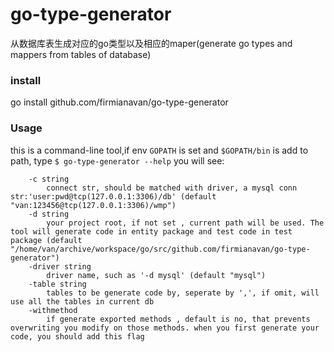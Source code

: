 # go-type-generator
从数据库表生成对应的go类型以及相应的maper(generate go types and mappers from tables of database)

### install
go install github.com/firmianavan/go-type-generator

### Usage
this is a command-line tool,if env `GOPATH` is set and `$GOPATH/bin` is add to path, type `$ go-type-generator --help` you will see:
```
    -c string
        connect str, should be matched with driver, a mysql conn str:'user:pwd@tcp(127.0.0.1:3306)/db' (default "van:123456@tcp(127.0.0.1:3306)/wmp")
    -d string
        your project root, if not set , current path will be used. The tool will generate code in entity package and test code in test package (default "/home/van/archive/workspace/go/src/github.com/firmianavan/go-type-generator")
    -driver string
        driver name, such as '-d mysql' (default "mysql")
    -table string
        tables to be generate code by, seperate by ',', if omit, will use all the tables in current db
    -withmethod
        if generate exported methods , default is no, that prevents overwriting you modify on those methods. when you first generate your code, you should add this flag
```

